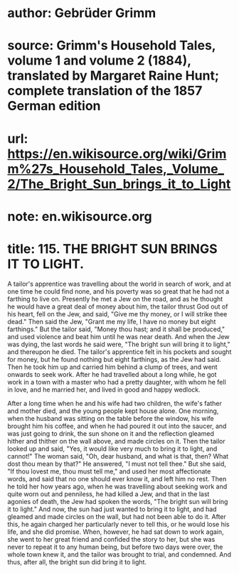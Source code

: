 # author: Gebrüder Grimm
# source: Grimm's Household Tales, volume 1 and volume 2 (1884), translated by Margaret Raine Hunt; complete translation of the 1857 German edition
# url: https://en.wikisource.org/wiki/Grimm%27s_Household_Tales,_Volume_2/The_Bright_Sun_brings_it_to_Light
# note: en.wikisource.org
# title: 115. THE BRIGHT SUN BRINGS IT TO LIGHT. 

A tailor's apprentice was travelling about the world in search of work, and at one time he could find none, and his poverty was so great that he had not a farthing to live on. Presently he met a Jew on the road, and as he thought he would have a great deal of money about him, the tailor thrust God out of his heart, fell on the Jew, and said, "Give me thy money, or I will strike thee dead." Then said the Jew, "Grant me my life, I have no money but eight farthings." But the tailor said, "Money thou hast; and it shall be produced," and used violence and beat him until he was near death. And when the Jew was dying, the last words he said were, "The bright sun will bring it to light," and thereupon he died. The tailor's apprentice felt in his pockets and sought for money, but he found nothing but eight farthings, as the Jew had said. Then he took him up and carried him behind a clump of trees, and went onwards to seek work. After he had travelled about a long while, he got work in a town with a master who had a pretty daughter, with whom he fell in love, and he married her, and lived in good and happy wedlock. 

After a long time when he and his wife had two children, the wife's father and mother died, and the young people kept house alone. One morning, when the husband was sitting on the table before the window, his wife brought him his coffee, and when he had poured it out into the saucer, and was just going to drink, the sun shone on it and the reflection gleamed hither and thither on the wall above, and made circles on it. Then the tailor looked up and said, "Yes, it would like very much to bring it to light, and cannot!" The woman said, "Oh, dear husband, and what is that, then? What dost thou mean by that?" He answered, "I must not tell thee." But she said, "If thou lovest me, thou must tell me," and used her most affectionate words, and said that no one should ever know it, and left him no rest. Then he told her how years ago, when he was travelling about seeking work and quite worn out and penniless, he had ​killed a Jew, and that in the last agonies of death, the Jew had spoken the words, "The bright sun will bring it to light." And now, the sun had just wanted to bring it to light, and had gleamed and made circles on the wall, but had not been able to do it. After this, he again charged her particularly never to tell this, or he would lose his life, and she did promise. When, however, he had sat down to work again, she went to her great friend and confided the story to her, but she was never to repeat it to any human being, but before two days were over, the whole town knew it, and the tailor was brought to trial, and condemned. And thus, after all, the bright sun did bring it to light. 

